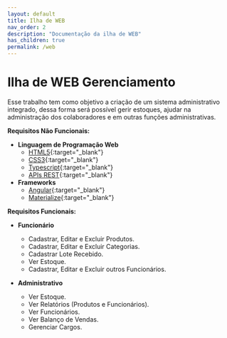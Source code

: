 ```yaml
---
layout: default
title: Ilha de WEB
nav_order: 2
description: "Documentação da ilha de WEB"
has_children: true
permalink: /web
---
```


# Ilha de WEB Gerenciamento

Esse trabalho tem como objetivo a criação de um sistema administrativo integrado, dessa forma será possível gerir estoques, ajudar na administração dos colaboradores e em outras funções administrativas.

**Requisitos Não Funcionais:**

* **Linguagem de Programação Web**
    * [HTML5](https://developer.mozilla.org/pt-BR/docs/Web/HTML/HTML5){:target="_blank"}
    * [CSS3](https://developer.mozilla.org/pt-BR/docs/Web/CSS){:target="_blank"}
    * [Typescript](https://www.typescriptlang.org/){:target="_blank"}
    * [APIs REST](https://restfulapi.net/){:target="_blank"}
* **Frameworks**
    * [Angular](https://angular.io/){:target="_blank"}
    * [Materialize](https://materializecss.com/){:target="_blank"}

**Requisitos Funcionais:**
    
* **Funcionário**
    * Cadastrar, Editar e Excluir Produtos.
    * Cadastrar, Editar e Excluir Categorias.
    * Cadastrar Lote Recebido.
    * Ver Estoque.
    * Cadastrar, Editar e Excluir outros Funcionários.

* **Administrativo**
    * Ver Estoque.
    * Ver Relatórios (Produtos e Funcionários).
    * Ver Funcionários.
    * Ver Balanço de Vendas.
    * Gerenciar Cargos.

